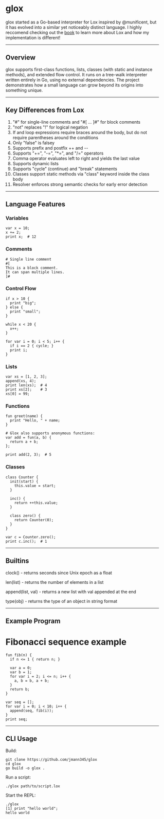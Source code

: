 # glox

glox started as a Go-based interpreter for Lox inspired by @munificent, but it has evolved into a similar yet noticeably distinct language. I highly reccomend checking out the [book](https://craftinginterpreters.com/) to learn more about Lox and how my implementation is different!

-------------------------------------------------------------------------------

## Overview

glox supports first-class functions, lists, classes (with static and instance methods), and extended flow control. It runs on a tree-walk interpreter written entirely in Go, using no external dependencies. The project demonstrates how a small language can grow beyond its origins into something unique.

-------------------------------------------------------------------------------

## Key Differences from Lox

1. "#" for single-line comments and "#[ ... ]#" for block comments  
2. "not" replaces "!" for logical negation  
3. If and loop expressions require braces around the body, but do not require parentheses around the conditions
4. Only "false" is falsey
5. Supports prefix and postfix ++ and --  
6. Supports "+=", "-=", "*=", and "/=" operators  
7. Comma operator evaluates left to right and yields the last value  
8. Supports dynamic lists
9. Supports "cycle" (continue) and "break" statements
10. Classes support static methods via "class" keyword inside the class body  
11. Resolver enforces strong semantic checks for early error detection  

-------------------------------------------------------------------------------

## Language Features

### Variables
```
var x = 10;
x += 2;
print x;  # 12
```

### Comments
```
# Single line comment
#[
This is a block comment.
It can span multiple lines.
]#
```

### Control Flow
```
if x > 10 {
  print "big";
} else {
  print "small";
}

while x < 20 {
  x++;
}

for var i = 0; i < 5; i++ {
  if i == 2 { cycle; }
  print i;
}
```

### Lists
```
var xs = [1, 2, 3];
append(xs, 4);
print len(xs);  # 4
print xs[2];    # 3
xs[0] = 99;
```
### Functions
```
fun greet(name) {
  print "Hello, " + name;
}

# Glox also supports anonymous functions:
var add = fun(a, b) {
  return a + b;
};

print add(2, 3);  # 5
```

### Classes
```
class Counter {
  init(start) {
    this.value = start;
  }

  inc() {
    return ++this.value;
  }

  class zero() {
    return Counter(0);
  }
}

var c = Counter.zero();
print c.inc();  # 1
```

-------------------------------------------------------------------------------

## Builtins

clock() - returns seconds since Unix epoch as a float  

len(list) - returns the number of elements in a list  

append(list, val) - returns a new list with val appended at the end

type(obj) - returns the type of an object in string format 

-------------------------------------------------------------------------------

## Example Program

# Fibonacci sequence example
```
fun fib(n) {
  if n <= 1 { return n; }

  var a = 0;
  var b = 1;
  for var i = 2; i <= n; i++ {
    a, b = b, a + b;
  }
  return b;
}

var seq = [];
for var i = 0; i < 10; i++ {
  append(seq, fib(i));
}
print seq;
```

-------------------------------------------------------------------------------

## CLI Usage

Build:
```
git clone https://github.com/jmann345/glox
cd glox
go build -o glox .
```
Run a script:
```
./glox path/to/script.lox
```

Start the REPL:
```
./glox
[1] print "hello world";
hello world
```
